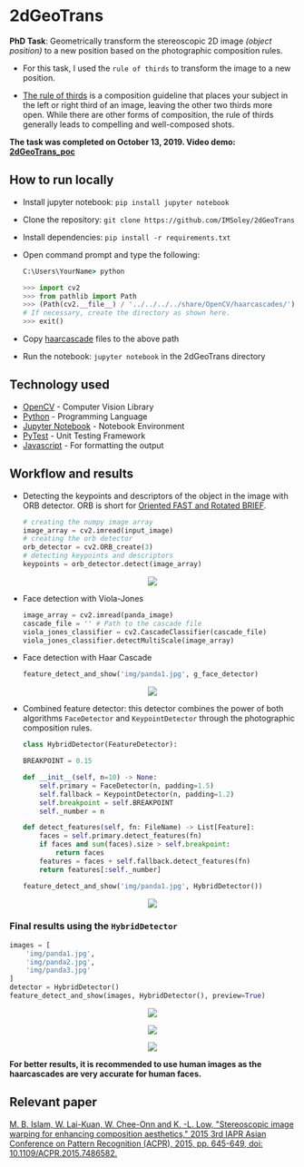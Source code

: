 # 2dGeoTrans

**PhD Task**: Geometrically transform the stereoscopic 2D image _(object position)_ to a new position based on the photographic composition rules.

- For this task, I used the `rule of thirds` to transform the image to a new position.

- [The rule of thirds](https://www.adobe.com/creativecloud/photography/discover/rule-of-thirds.html) is a composition guideline that places your subject in the left or right third of an image, leaving the other two thirds more open. While there are other forms of composition, the rule of thirds generally leads to compelling and well-composed shots.

**The task was completed on October 13, 2019. Video demo: [2dGeoTrans_poc](https://youtu.be/OlTzrvfv63Y)**

## How to run locally

- Install jupyter notebook: `pip install jupyter notebook`
- Clone the repository: `git clone https://github.com/IMSoley/2dGeoTrans`
- Install dependencies: `pip install -r requirements.txt`
- Open command prompt and type the following:

    ```cmd
    C:\Users\YourName> python
    ```

    ```python
    >>> import cv2
    >>> from pathlib import Path
    >>> (Path(cv2.__file__) / '../../../../share/OpenCV/haarcascades/').resolve()
    # If necessary, create the directory as shown here.
    >>> exit()
    ```

- Copy [haarcascade](cvdata/) files to the above path
- Run the notebook: `jupyter notebook` in the 2dGeoTrans directory

## Technology used

- [OpenCV](https://opencv.org/) - Computer Vision Library
- [Python](https://www.python.org/) - Programming Language
- [Jupyter Notebook](https://jupyter.org/) - Notebook Environment
- [PyTest](https://docs.pytest.org/en/latest/) - Unit Testing Framework
- [Javascript](https://www.javascript.com/) - For formatting the output

## Workflow and results

- Detecting the keypoints and descriptors of the object in the image with ORB detector. ORB is short for [Oriented FAST and Rotated BRIEF](https://docs.opencv.org/3.4/d1/d89/tutorial_py_orb.html).

    ```python
    # creating the numpy image array
    image_array = cv2.imread(input_image)
    # creating the orb detector
    orb_detector = cv2.ORB_create(3)
    # detecting keypoints and descriptors
    keypoints = orb_detector.detect(image_array)
    ```

<p align="center">
    <img src="https://user-images.githubusercontent.com/13655344/184545605-5267991f-2c69-4d20-a469-a8ec596f6f4b.png">
</p>

- Face detection with Viola-Jones

    ```python
    image_array = cv2.imread(panda_image)
    cascade_file = '' # Path to the cascade file
    viola_jones_classifier = cv2.CascadeClassifier(cascade_file)
    viola_jones_classifier.detectMultiScale(image_array)
    ```

- Face detection with Haar Cascade

    ```python
    feature_detect_and_show('img/panda1.jpg', g_face_detector)
    ```

<p align="center">
    <img src="https://user-images.githubusercontent.com/13655344/184550198-30e8ce52-e5fe-4c77-bbd3-712c300f4e2b.png">
</p>

- Combined feature detector: this detector combines the power of both algorithms `FaceDetector` and `KeypointDetector` through the photographic composition rules.

    ```python
    class HybridDetector(FeatureDetector):

    BREAKPOINT = 0.15

    def __init__(self, n=10) -> None:
        self.primary = FaceDetector(n, padding=1.5)
        self.fallback = KeypointDetector(n, padding=1.2)
        self.breakpoint = self.BREAKPOINT
        self._number = n

    def detect_features(self, fn: FileName) -> List[Feature]:
        faces = self.primary.detect_features(fn)
        if faces and sum(faces).size > self.breakpoint:
            return faces
        features = faces + self.fallback.detect_features(fn)
        return features[:self._number]
    ```

    ```python
    feature_detect_and_show('img/panda1.jpg', HybridDetector())
    ```

<p align="center">
    <img src="https://user-images.githubusercontent.com/13655344/184550461-555062dc-83ca-4dd6-9334-0e0fb4a96c37.png">
</p>

### Final results using the `HybridDetector`

```python
images = [ 
    'img/panda1.jpg',
    'img/panda2.jpg',
    'img/panda3.jpg'
]
detector = HybridDetector()
feature_detect_and_show(images, HybridDetector(), preview=True)
```

<p align="center">
    <img src="https://user-images.githubusercontent.com/13655344/184550815-7afd7537-3d0f-42b1-94fb-44e893feba54.png">
</p>

<p align="center">
    <img src="https://user-images.githubusercontent.com/13655344/184550836-c60fd50b-6830-40b2-bc46-3b4914741eb8.png">
</p>

<p align="center">
    <img src="https://user-images.githubusercontent.com/13655344/184550857-b89f8983-0e71-43c9-9837-6e33d492b18e.png">
</p>

**For better results, it is recommended to use human images as the haarcascades are very accurate for human faces.**

## Relevant paper

[M. B. Islam, W. Lai-Kuan, W. Chee-Onn and K. -L. Low, "Stereoscopic image warping for enhancing composition aesthetics," 2015 3rd IAPR Asian Conference on Pattern Recognition (ACPR), 2015, pp. 645-649, doi: 10.1109/ACPR.2015.7486582.](https://ieeexplore.ieee.org/document/7486582)
